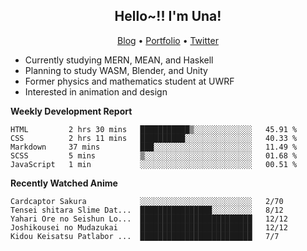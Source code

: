 <h2 align="center">
  Hello~!! I'm Una!
</h2>

<p align="center">
  <a href="https://anarchy.website/">Blog</a> &bull;
  <a href="https://una-ada.github.io/">Portfolio</a> &bull;
  <a href="https://twitter.com/unaxiii">Twitter</a>
</p>

- Currently studying MERN, MEAN, and Haskell
- Planning to study WASM, Blender, and Unity
- Former physics and mathematics student at UWRF
- Interested in animation and design

**Weekly Development Report**

<!--START_SECTION:waka-->
```text
HTML         2 hrs 30 mins   ███████████▒░░░░░░░░░░░░░   45.91 % 
CSS          2 hrs 11 mins   ██████████░░░░░░░░░░░░░░░   40.33 % 
Markdown     37 mins         ███░░░░░░░░░░░░░░░░░░░░░░   11.49 % 
SCSS         5 mins          ▒░░░░░░░░░░░░░░░░░░░░░░░░   01.68 % 
JavaScript   1 min           ░░░░░░░░░░░░░░░░░░░░░░░░░   00.51 % 
```
<!--END_SECTION:waka-->

**Recently Watched Anime**

<!-- RECENT-ANIME:START -->

    Cardcaptor Sakura            ░░░░░░░░░░░░░░░░░░░░░░░░░   2/70
    Tensei shitara Slime Dat...  ████████████████░░░░░░░░░   8/12
    Yahari Ore no Seishun Lo...  █████████████████████████   12/12
    Joshikousei no Mudazukai     █████████████████████████   12/12
    Kidou Keisatsu Patlabor ...  █████████████████████████   7/7
<!-- RECENT-ANIME:END -->
